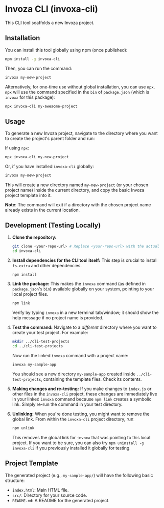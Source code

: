 # Invoza CLI (invoxa-cli)

This CLI tool scaffolds a new Invoza project.

## Installation

You can install this tool globally using npm (once published):

```bash
npm install -g invoxa-cli
```
Then, you can run the command:
```bash
invoxa my-new-project
```

Alternatively, for one-time use without global installation, you can use `npx`. `npx` will use the command specified in the `bin` of `package.json` (which is `invoxa` for this package):

```bash
npx invoxa-cli my-awesome-project
```

## Usage

To generate a new Invoza project, navigate to the directory where you want to create the project's parent folder and run:

If using `npx`:
```bash
npx invoxa-cli my-new-project
```

Or, if you have installed `invoxa-cli` globally:
```bash
invoxa my-new-project
```

This will create a new directory named `my-new-project` (or your chosen project name) inside the current directory, and copy the basic Invoza project template into it.

**Note:** The command will exit if a directory with the chosen project name already exists in the current location.

## Development (Testing Locally)

1.  **Clone the repository:**
    ```bash
    git clone <your-repo-url> # Replace <your-repo-url> with the actual URL
    cd invoxa-cli
    ```
2.  **Install dependencies for the CLI tool itself:**
    This step is crucial to install `fs-extra` and other dependencies.
    ```bash
    npm install
    ```
3.  **Link the package:**
    This makes the `invoxa` command (as defined in `package.json`'s `bin`) available globally on your system, pointing to your local project files.
    ```bash
    npm link
    ```
    Verify by typing `invoxa` in a new terminal tab/window; it should show the help message if no project name is provided.

4.  **Test the command:**
    Navigate to a *different* directory where you want to create your test project. For example:
    ```bash
    mkdir ../cli-test-projects
    cd ../cli-test-projects
    ```
    Now run the linked `invoxa` command with a project name:
    ```bash
    invoxa my-sample-app
    ```
    You should see a new directory `my-sample-app` created inside `../cli-test-projects`, containing the template files. Check its contents.

5.  **Making changes and re-testing:**
    If you make changes to `index.js` or other files in the `invoxa-cli` project, these changes are immediately live in your linked `invoxa` command because `npm link` creates a symbolic link. Simply re-run the command in your test directory.

6.  **Unlinking:**
    When you're done testing, you might want to remove the global link.
    From within the `invoxa-cli` project directory, run:
    ```bash
    npm unlink
    ```
    This removes the global link for `invoxa` that was pointing to this local project. If you want to be sure, you can also try `npm uninstall -g invoxa-cli` if you previously installed it globally for testing.

## Project Template

The generated project (e.g., `my-sample-app/`) will have the following basic structure:

-   `index.html`: Main HTML file.
-   `src/`: Directory for your source code.
-   `README.md`: A README for the generated project.
